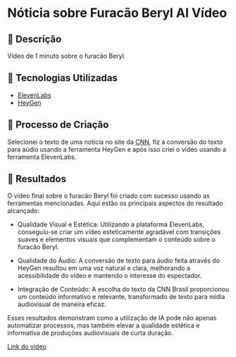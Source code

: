 # Nóticia sobre Furacão Beryl AI Vídeo

## 📒 Descrição
Vídeo de 1 minuto sobre o furacão Beryl.

## 🤖 Tecnologias Utilizadas
- [ElevenLabs](https://elevenlabs.io/)
- [HeyGen](https://app.heygen.com)

## 🧐 Processo de Criação
Selecionei o texto de uma notícia no site da [CNN](https://www.cnnbrasil.com.br/), fiz a conversão do texto para aúdio usando a ferramenta HeyGen e após isso criei o vídeo usando a ferramenta ElevenLabs.

## 🚀 Resultados

O vídeo final sobre o furacão Beryl foi criado com sucesso usando as ferramentas mencionadas. Aqui estão os principais aspectos do resultado alcançado:

- Qualidade Visual e Estética: Utilizando a plataforma ElevenLabs, conseguiu-se criar um vídeo esteticamente agradável com transições suaves e elementos visuais que complementam o conteúdo sobre o furacão Beryl.

- Qualidade do Áudio: A conversão de texto para áudio feita através do HeyGen resultou em uma voz natural e clara, melhorando a acessibilidade do vídeo e mantendo o interesse do espectador.

- Integração de Conteúdo: A escolha do texto da CNN Brasil proporcionou um conteúdo informativo e relevante, transformado de texto para mídia audiovisual de maneira eficaz.

Esses resultados demonstram como a utilização de IA pode não apenas automatizar processos, mas também elevar a qualidade estética e informativa de produções audiovisuais de curta duração.

[Link do video](My%20first%20Avatar%20Video.mp4)

